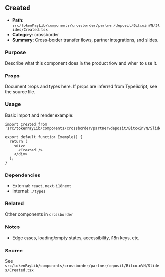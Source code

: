 ## Created

- **Path**: `src/tokenPayLib/components/crossborder/partner/deposit/BitcoinVN/Slides/Created.tsx`
- **Category**: crossborder
- **Summary**: Cross-border transfer flows, partner integrations, and slides.

### Purpose
Describe what this component does in the product flow and when to use it.

### Props
Document props and types here. If props are inferred from TypeScript, see the source file.

### Usage
Basic import and render example:


```tsx
import Created from 'src/tokenPayLib/components/crossborder/partner/deposit/BitcoinVN/Slides/Created';

export default function Example() {
  return (
    <div>
      <Created />
    </div>
  );
}

```

### Dependencies
- External: `react`, `next-i18next`
- Internal: `./types`

### Related
Other components in `crossborder`

### Notes
- Edge cases, loading/empty states, accessibility, i18n keys, etc.

### Source
See `src/tokenPayLib/components/crossborder/partner/deposit/BitcoinVN/Slides/Created.tsx`
